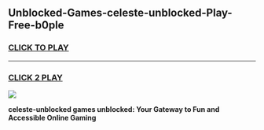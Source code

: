 
## Unblocked-Games-celeste-unblocked-Play-Free-b0ple
<h3>
<a href="https://premium76.site?title=celeste-unblocked&ref=18A1">CLICK TO PLAY</a></h3>
<hr>

<h3>
<a href="https://premium76.site?title=celeste-unblocked&ref=18A1">CLICK 2 PLAY</a>
  
</h3>

<a href="https://premium76.site?title=celeste-unblocked&ref=18A1"><img src="https://clearcache.store/games.png"></a>


**celeste-unblocked games unblocked: Your Gateway to Fun and Accessible Online Gaming**
